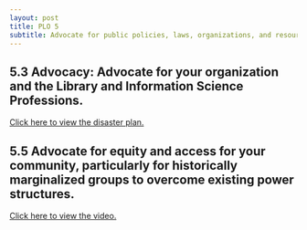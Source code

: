 ```yaml
---
layout: post
title: PLO 5
subtitle: Advocate for public policies, laws, organizations, and resources that promote a just information society [Advocacy and Public Policy]
---
```


## 5.3 Advocacy: Advocate for your organization and the Library and Information Science Professions.

[Click here to view the disaster plan.]({{dunefskychadwick.github.io}}/assets/pdfs/advocacy.pdf)  

## 5.5 Advocate for equity and access for your community, particularly for historically marginalized groups to overcome existing power structures.

[Click here to view the video.](https://youtu.be/FQAAM1_YAvQ)  
